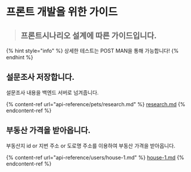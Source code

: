 # 프론트 개발을 위한 가이드

> ## 프론트시나리오 설계에 따른 가이드입니다.

{% hint style="info" %}
상세한 테스트는 POST MAN을 통해 가능합니다!
{% endhint %}

## 설문조사 저장합니다.

설문조사 내용을 백엔드 서버로 넘겨줍니다.

{% content-ref url="api-reference/pets/research.md" %}
[research.md](api-reference/research/research.md)
{% endcontent-ref %}



## 부동산 가격을 받아옵니다.

부동산지  id or 지번  주소 or 도로명 주소를 이용하여 부동산 가격을 받아옵니다.

{% content-ref url="api-reference/users/house-1.md" %}
[house-1.md](api-reference/house/house-1.md)
{% endcontent-ref %}



